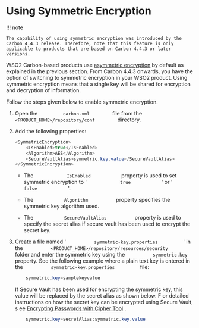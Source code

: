 # Using Symmetric Encryption

!!! note
    
    The capability of using symmetric encryption was introduced by the
    Carbon 4.4.3 release. Therefore, note that this feature is only
    applicable to products that are based on Carbon 4.4.3 or later versions.
    

WSO2 Carbon-based products use [asymmetric
encryption](_Using_Asymmetric_Encryption_) by default as explained in
the previous section. From Carbon 4.4.3 onwards, you have the option of
switching to symmetric encryption in your WSO2 product. Using symmetric
encryption means that a single key will be shared for encryption and
decryption of information.

Follow the steps given below to enable symmetric encryption.

1.  Open the `          carbon.xml         ` file from the
    `          <PRODUCT_HOME>/repository/conf         ` directory.
2.  Add the following properties:

    ``` java
    <SymmetricEncryption>
        <IsEnabled>true</IsEnabled>
        <Algorithm>AES</Algorithm>
        <SecureVaultAlias>symmetric.key.value</SecureVaultAlias>
    </SymmetricEncryption>
    ```

    -   The `             IsEnabled            ` property is used to set
        symmetric encryption to ' `             true            ` ' or '
        `             false            ` '.

    -   The `            Algorithm           ` property specifies the
        symmetric key algorithm used.
    -   The `            SecureVaultAlias           ` property is used
        to specify the secret alias if secure vault has been used to
        encrypt the secret key.

3.  Create a file named '
    `           symmetric-key.properties          ` ' in the
    `           <PRODUCT_HOME>/repository/resources/security          `
    folder and enter the symmetric key using the
    `           symmetric.key          ` property. See the following
    example where a plain text key is entered in the
    `           symmetric-key.properties          ` file:

    ``` java
        symmetric.key=samplekeyvalue
    ```

    If Secure Vault has been used for encrypting the symmetric key, this
    value will be replaced by the secret alias as shown below. F or
    detailed instructions on how the secret key can be encrypted using
    Secure Vault, s ee [Encrypting Passwords with Cipher
    Tool](https://docs.wso2.com/display/Carbon443/Encrypting+Passwords+with+Cipher+Tool)
    .

    ``` java
        symmetric.key=secretAlias:symmetric.key.value
    ```
